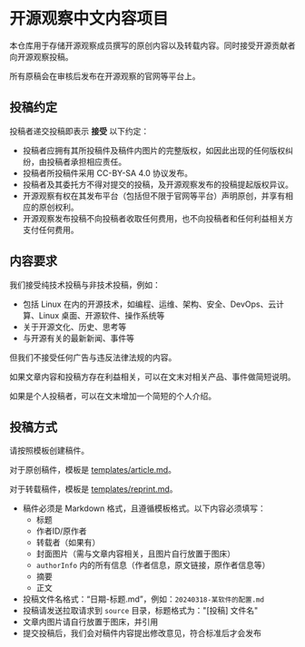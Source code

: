# 开源观察中文内容项目

本仓库用于存储开源观察成员撰写的原创内容以及转载内容。同时接受开源贡献者向开源观察投稿。

所有原稿会在审核后发布在开源观察的官网等平台上。

## 投稿约定

投稿者递交投稿即表示 **接受** 以下约定：

- 投稿者应拥有其所投稿件及稿件内图片的完整版权，如因此出现的任何版权纠纷，由投稿者承担相应责任。
- 投稿者所投稿件采用 CC-BY-SA 4.0 协议发布。
- 投稿者及其委托方不得对提交的投稿，及开源观察发布的投稿提起版权异议。
- 开源观察有权在其发布平台（包括但不限于官网等平台）声明原创，并享有相应的原创权利。
- 开源观察发布投稿不向投稿者收取任何费用，也不向投稿者和任何利益相关方支付任何费用。

## 内容要求

我们接受纯技术投稿与非技术投稿，例如：

- 包括 Linux 在内的开源技术，如编程、运维、架构、安全、DevOps、云计算、Linux 桌面、开源软件、操作系统等
- 关于开源文化、历史、思考等
- 与开源有关的最新新闻、事件等

但我们不接受任何广告与违反法律法规的内容。

如果文章内容和投稿方存在利益相关，可以在文末对相关产品、事件做简短说明。

如果是个人投稿者，可以在文末增加一个简短的个人介绍。

## 投稿方式

请按照模板创建稿件。

对于原创稿件，模板是 [templates/article.md](templates/article.md)。

对于转载稿件，模板是 [templates/reprint.md](templates/republish.md)。

- 稿件必须是 Markdown 格式，且遵循模板格式。以下内容必须填写：
  - 标题
  - 作者ID/原作者
  - 转载者（如果有）
  - 封面图片（需与文章内容相关，且图片自行放置于图床）
  - `authorInfo` 内的所有信息（作者信息，原文链接，原作者信息等）
  - 摘要
  - 正文
- 投稿文件名格式：“日期-标题.md”，例如：`20240318-某软件的配置.md`
- 投稿请发送拉取请求到 `source` 目录，标题格式为："[投稿] 文件名"
- 文章内图片请自行放置于图床，并引用
- 提交投稿后，我们会对稿件内容提出修改意见，符合标准后才会发布
